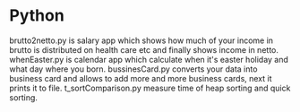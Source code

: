 # Python

brutto2netto.py is salary app which shows how much of your income in brutto is distributed on health care etc and finally shows income in netto. 
whenEaster.py is calendar app which calculate when it's easter holiday and what day where you born. 
bussinesCard.py converts your data into business card and allows to add more and more business cards, next it prints it to file. 
t_sortComparison.py measure time of heap sorting and quick sorting. 
